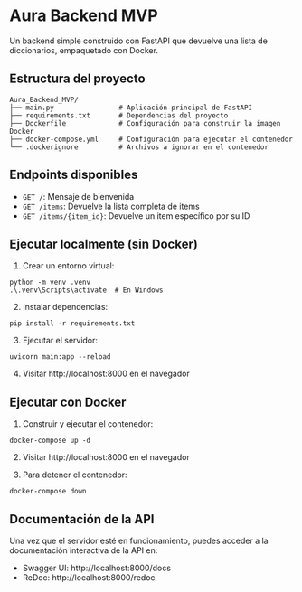 # Aura Backend MVP

Un backend simple construido con FastAPI que devuelve una lista de diccionarios, empaquetado con Docker.

## Estructura del proyecto

```
Aura_Backend_MVP/
├── main.py                # Aplicación principal de FastAPI
├── requirements.txt       # Dependencias del proyecto
├── Dockerfile             # Configuración para construir la imagen Docker
├── docker-compose.yml     # Configuración para ejecutar el contenedor
└── .dockerignore          # Archivos a ignorar en el contenedor
```

## Endpoints disponibles

- `GET /`: Mensaje de bienvenida
- `GET /items`: Devuelve la lista completa de items
- `GET /items/{item_id}`: Devuelve un item específico por su ID

## Ejecutar localmente (sin Docker)

1. Crear un entorno virtual:
```
python -m venv .venv
.\.venv\Scripts\activate  # En Windows
```

2. Instalar dependencias:
```
pip install -r requirements.txt
```

3. Ejecutar el servidor:
```
uvicorn main:app --reload
```

4. Visitar http://localhost:8000 en el navegador

## Ejecutar con Docker

1. Construir y ejecutar el contenedor:
```
docker-compose up -d
```

2. Visitar http://localhost:8000 en el navegador

3. Para detener el contenedor:
```
docker-compose down
```

## Documentación de la API

Una vez que el servidor esté en funcionamiento, puedes acceder a la documentación interactiva de la API en:

- Swagger UI: http://localhost:8000/docs
- ReDoc: http://localhost:8000/redoc
